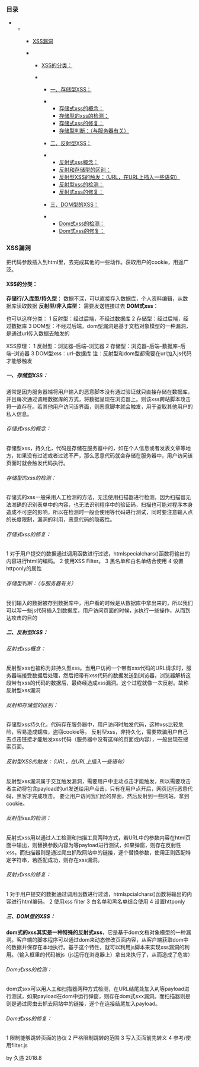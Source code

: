 ### 目录

- - - [XSS漏洞](https://blog.csdn.net/weixin_42742658/article/details/105820713#XSS_2)

    - - [XSS的分类：](https://blog.csdn.net/weixin_42742658/article/details/105820713#XSS_6)

      - - [一、存储型XSS：](https://blog.csdn.net/weixin_42742658/article/details/105820713#XSS_23)

        - - [存储式xss的概念：](https://blog.csdn.net/weixin_42742658/article/details/105820713#xss_26)
          - [存储型的xss的检测：](https://blog.csdn.net/weixin_42742658/article/details/105820713#xss_29)
          - [存储式xss的修复：](https://blog.csdn.net/weixin_42742658/article/details/105820713#xss_32)
          - [存储型判断：（与服务器有关）](https://blog.csdn.net/weixin_42742658/article/details/105820713#_38)

        - [二、反射型XSS：](https://blog.csdn.net/weixin_42742658/article/details/105820713#XSS_41)

        - - [反射式xss概念：](https://blog.csdn.net/weixin_42742658/article/details/105820713#xss_42)
          - [反射和存储型的区别：](https://blog.csdn.net/weixin_42742658/article/details/105820713#_45)
          - [反射型XSS的触发：（URL，在URL上插入一些语句）](https://blog.csdn.net/weixin_42742658/article/details/105820713#XSSURLURL_49)
          - [反射型xss的检测：](https://blog.csdn.net/weixin_42742658/article/details/105820713#xss_53)
          - [反射式xss的修复：](https://blog.csdn.net/weixin_42742658/article/details/105820713#xss_56)

        - [三、DOM型的XSS：](https://blog.csdn.net/weixin_42742658/article/details/105820713#DOMXSS_62)

        - - [Dom式xss的检测：](https://blog.csdn.net/weixin_42742658/article/details/105820713#Domxss_65)
          - [Dom式xss的修复：](https://blog.csdn.net/weixin_42742658/article/details/105820713#Domxss_68)



### XSS漏洞

把代码参数插入到html里，去完成其他的一些动作。获取用户的cookie，用途广泛。

#### XSS的分类：

**存储行/入库型/持久型**：   数据不深，可以直接存入数据库，个人资料编辑，从数据库读取数据
 **反射型/非入库型**： 需要发送链接过去
 **DOM式xss**：

也可以这样分类：
 1 反射型：经过后端，不经过数据库
 2 存储型：经过后端，经过数据库
 3 DOM型：不经过后端，dom型漏洞是基于文档对象模型的一种漏洞，是通过url传入数据去触发的

XSS原理：
 1 反射型：浏览器–后端–浏览器
 2 存储型：浏览器–后端–数据库–后端–浏览器
 3 DOM型xss：url–数据库
 注：反射型和dom型都需要在url加入js代码才能够触发

##### 一、存储型XSS：

通常是因为服务器端将用户输入的恶意脚本没有通过验证就只直接存储在数据库，并且每次通过调用数据库的方式，将数据呈现在浏览器上。则该xss跨站脚本攻击将一直存在。若其他用户访问该界面，则恶意脚本就会触发，用于盗取其他用户的私人信息。

###### 存储式xss的概念：

存储型xss，持久化，代码是存储在服务器中的，如在个人信息或者发表文章等地方，如果没有过滤或者过滤不严，那么恶意代码就会存储在服务器中，用户访问该页面时就会触发代码执行。

###### 存储型的xss的检测：

存储式的xss一般采用人工检测的方法，无法使用扫描器进行检测，因为扫描器无法准确的识别表单中的内容，也无法识别程序中的验证码，扫描也可能对程序本身造成不可逆的影响，所以在检测时一般会使用等代码进行测试，同时要注意输入点的长度限制，漏洞的利用，恶意代码的隐蔽性。

###### 存储式xss的修复：

1 对于用户提交的数据通过调用函数进行过滤，htmlspecialchars()函数将输出的内容进行html的编码。
 2 使用XSS Filter。
 3 黑名单和白名单结合使用
 4 设置httponly的属性

###### 存储型判断：（与服务器有关）

我们输入的数据被存到数据库中，用户看的时候是从数据库中拿出来的，所以我们可以写一些js代码插入到数据库，用户访问页面的时候，js执行一些操作，从而到达攻击的目的

##### 二、反射型XSS：

###### 反射式xss概念：

反射型xss也被称为非持久型xss。当用户访问一个带有xss代码的URL请求时，服务器端接受数据后处理，然后把带有xss代码的数据发送到浏览器，浏览器解析这段带有xss的代码的数据后，最终经造成xss漏洞。这个过程就像一次反射。故称反射型xss漏洞

###### 反射和存储型的区别：

存储型xss持久化，代码存在服务器中，用户访问时触发代码，这种xss比较危险，容易造成蠕虫，盗窃cookie等。
 反射型xss，非持久化，需要欺骗用户自己去点击链接才能触发xss代码（服务器中没有这样的页面或内容），一般出现在搜索页面。

###### 反射型XSS的触发：（URL，在URL上插入一些语句）

反射型xss漏洞属于交互触发漏洞，需要用户中主动点击才能触发，所以需要攻击者主动将包含payload的url发送给用户点击，只有在用户点开后，网页运行恶意代码，黑客才完成攻击。
 要让用户访问我们给的界面，然后反射到一些网站，拿到cookie。

###### 反射型xss的检测：

反射式xss用以通过人工检测和扫描工具两种方式，若URL中的参数内容在html页面中输出，则替换参数内容为等payload进行测试，如果弹窗，则存在反射性xss。而扫描器则是通过爬虫抓取网站中的链接，逐个替换参数，使用正则匹配特定字符串，若匹配成功，则存在xss漏洞。

###### 反射式xss的修复：

1 对于用户提交的数据通过调用函数进行过滤，htmlspcialchars()函数将输出的内容进行html编码。
 2 使用xss filter
 3 白名单和黑名单结合使用
 4 设置httponly

##### 三、DOM型的XSS：

**dom式的xss其实是一种特殊的反射式xss**，它是基于dom文档对象模型的一种漏洞。客户端的脚本程序可以通过dom来动态修改页面内容，从客户端获取dom中的数据并保存在本地执行。基于这个特性，就可以利用js脚本来实现xss漏洞的利用。（输入框里的代码被js（js运行在浏览器上）拿出来执行了，从而造成了危害）

###### Dom式xss的检测：

dom式sxx可以用人工和扫描器两种方式检测，在URL结尾处加入#,等payload进行测试，如果payload在dom中运行弹窗，则存在dom式sxx漏洞。而扫描器则是则是通过爬虫去抓去网站中的链接，逐个在连接结尾加入payload。

###### Dom式xss的修复：

1 限制能够跳转页面的协议
 2 严格限制跳转的范围
 3 写入页面前先转义
 4 参考/使用filter.js

by 久违 2018.8
